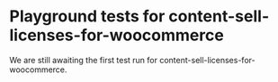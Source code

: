 # Playground tests for content-sell-licenses-for-woocommerce
We are still awaiting the first test run for content-sell-licenses-for-woocommerce.

